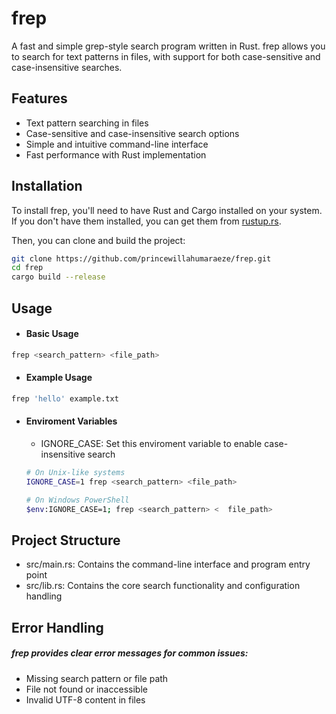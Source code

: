 # frep

A fast and simple grep-style search program written in Rust. frep allows you to search for text patterns in files, with support for both case-sensitive and case-insensitive searches.

## Features

- Text pattern searching in files
- Case-sensitive and case-insensitive search options
- Simple and intuitive command-line interface
- Fast performance with Rust implementation

## Installation

To install frep, you'll need to have Rust and Cargo installed on your system. If you don't have them installed, you can get them from [rustup.rs](https://rustup.rs/).

Then, you can clone and build the project:

```bash
git clone https://github.com/princewillahumaraeze/frep.git
cd frep
cargo build --release
```

## Usage

* ####  Basic Usage
``` bash
frep <search_pattern> <file_path>
```

* #### Example Usage
```bash
frep 'hello' example.txt
```

* #### Enviroment Variables
    * IGNORE_CASE: Set this enviroment variable to enable case-insensitive search
    ```bash
    # On Unix-like systems
    IGNORE_CASE=1 frep <search_pattern> <file_path>

    # On Windows PowerShell
    $env:IGNORE_CASE=1; frep <search_pattern> <  file_path>
    ```

## Project Structure


* src/main.rs: Contains the command-line interface and program entry point
* src/lib.rs: Contains the core search functionality and configuration handling


## Error Handling

##### frep provides clear error messages for common issues:

* Missing search pattern or file path
* File not found or inaccessible
* Invalid UTF-8 content in files
